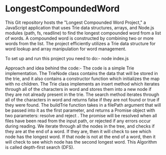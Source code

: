 # LongestCompoundedWord
This Git repository hosts the "Longest Compounded Word Project," a JavaScript application that uses Trie data structures, arrays, and Node.js modules (path, fs, readline) to find the longest compounded word from a list of words. 
A compounded word is constructed by combining two or more words from the list. 
The project efficiently utilizes a Trie data structure for word lookup and array manipulation for word management.

 To set up and run this project you need to do:- node index.js

 Approach and idea behind the code:-
 The code is a simple Trie implementation.
 The TrieNode class contains the data that will be stored in the trie, and it also contains a constructor function which initializes the map with no children. 
 The Trie class implements an insert method which iterates through all of the characters in word and stores them into a new node if they are not already present in the trie.
 The search method iterates through all of the characters in word and returns false if they are not found or true if they were found.
 The buildTrie function takes in a filePath argument that will be passed into it as the first parameter,
 and returns a Promise object with two parameters: resolve and reject . 
 The promise will be resolved when all files have been read from the input path, or rejected if any errors occur during reading.
We iterate through all the nodes in the tree, and checks if they are at the end of a word.
If they are, then it will check to see which node has the longest word. 
If that node is not at the end of a word, then it will check to see which node has the second longest word. 
This Algorithm  is called depth-first search (DFS). 
